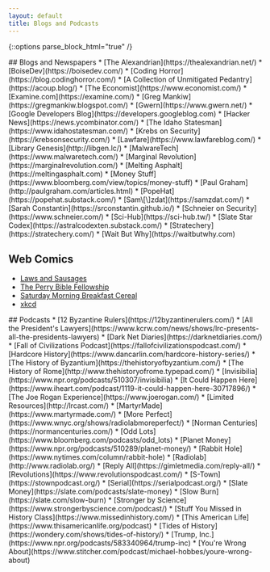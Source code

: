 ```yaml
---
layout: default
title: Blogs and Podcasts
---
```


{::options parse_block_html="true" /}
<div class="row">
<div class="column">
## Blogs and Newspapers  
* [The Alexandrian](https://thealexandrian.net/)  
* [BoiseDev](https://boisedev.com/)  
* [Coding Horror](https://blog.codinghorror.com/)  
* [A Collection of Unmitigated Pedantry](https://acoup.blog/)  
* [The Economist](https://www.economist.com/)
* [Examine.com](https://examine.com/)  
* [Greg Mankiw](https://gregmankiw.blogspot.com/)  
* [Gwern](https://www.gwern.net/)  
* [Google Developers Blog](https://developers.googleblog.com)  
* [Hacker News](https://news.ycombinator.com/)  
* [The Idaho Statesman](https://www.idahostatesman.com/)  
* [Krebs on Security](https://krebsonsecurity.com/)  
* [Lawfare](https://www.lawfareblog.com/)  
* [Library Genesis](http://libgen.lc/)  
* [MalwareTech](https://www.malwaretech.com/)  
* [Marginal Revolution](https://marginalrevolution.com/)  
* [Melting Asphalt](https://meltingasphalt.com)  
* [Money Stuff](https://www.bloomberg.com/view/topics/money-stuff)  
* [Paul Graham](http://paulgraham.com/articles.html)  
* [PopeHat](https://popehat.substack.com/)  
* [Sam\[\]zdat](https://samzdat.com/)  
* [Sarah Constantin](https://srconstantin.github.io/)  
* [Schneier on Security](https://www.schneier.com/)  
* [Sci-Hub](https://sci-hub.tw/)  
* [Slate Star Codex](https://astralcodexten.substack.com/)  
* [Stratechery](https://stratechery.com/)  
* [Wait But Why](https://waitbutwhy.com)  

## Web Comics  
* [Laws and Sausages](https://lawsandsausagescomic.com/comic)  
* [The Perry Bible Fellowship](https://pbfcomics.com/)  
* [Saturday Morning Breakfast Cereal](https://smbc-comics.com/)  
* [xkcd](https://xkcd.com/)  
</div>	

<div class="column">
## Podcasts  
* [12 Byzantine Rulers](https://12byzantinerulers.com/)  
* [All the President's Lawyers](https://www.kcrw.com/news/shows/lrc-presents-all-the-presidents-lawyers)  
* [Dark Net Diaries](https://darknetdiaries.com/)  
* [Fall of Civilizations Podcast](https://fallofcivilizationspodcast.com/)  
* [Hardcore History](https://www.dancarlin.com/hardcore-history-series/)  
* [The History of Byzantium](https://thehistoryofbyzantium.com/)  
* [The History of Rome](http://www.thehistoryofrome.typepad.com/)  
* [Invisibilia](https://www.npr.org/podcasts/510307/invisibilia)  
* [It Could Happen Here](https://www.iheart.com/podcast/1119-it-could-happen-here-30717896/)  
* [The Joe Rogan Experience](https://www.joerogan.com/)  
* [Limited Resources](http://lrcast.com/)  
* [MartyrMade](https://www.martyrmade.com/)  
* [More Perfect](https://www.wnyc.org/shows/radiolabmoreperfect/)  
* [Norman Centuries](https://normancenturies.com/)  
* [Odd Lots](https://www.bloomberg.com/podcasts/odd_lots)  
* [Planet Money](https://www.npr.org/podcasts/510289/planet-money/)  
* [Rabbit Hole](https://www.nytimes.com/column/rabbit-hole)  
* [Radiolab](http://www.radiolab.org/)  
* [Reply All](https://gimletmedia.com/reply-all/)  
* [Revolutions](https://www.revolutionspodcast.com/)  
* [S-Town](https://stownpodcast.org/)  
* [Serial](https://serialpodcast.org/)  
* [Slate Money](https://slate.com/podcasts/slate-money)  
* [Slow Burn](https://slate.com/slow-burn)  
* [Stronger by Science](https://www.strongerbyscience.com/podcast/)  
* [Stuff You Missed in History Class](https://www.missedinhistory.com/)  
* [This American Life](https://www.thisamericanlife.org/podcast)  
* [Tides of History](https://wondery.com/shows/tides-of-history/)  
* [Trump, Inc.](https://www.npr.org/podcasts/583340964/trump-inc)  
* [You're Wrong About](https://www.stitcher.com/podcast/michael-hobbes/youre-wrong-about)  
</div>
</div>
